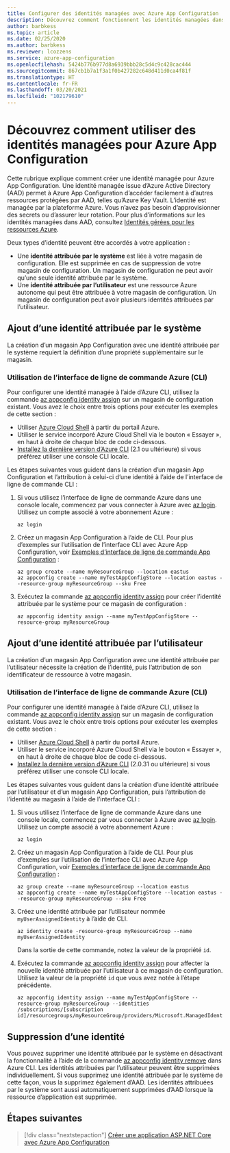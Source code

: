```yaml
---
title: Configurer des identités managées avec Azure App Configuration
description: Découvrez comment fonctionnent les identités managées dans Azure App Configuration et comment configurer une identité managée
author: barbkess
ms.topic: article
ms.date: 02/25/2020
ms.author: barbkess
ms.reviewer: lcozzens
ms.service: azure-app-configuration
ms.openlocfilehash: 5424b776b977d8a6939bbb28c5d4c9c428cac444
ms.sourcegitcommit: 867cb1b7a1f3a1f0b427282c648d411d0ca4f81f
ms.translationtype: HT
ms.contentlocale: fr-FR
ms.lasthandoff: 03/20/2021
ms.locfileid: "102179610"
---
```

# <a name="how-to-use-managed-identities-for-azure-app-configuration"></a>Découvrez comment utiliser des identités managées pour Azure App Configuration

Cette rubrique explique comment créer une identité managée pour Azure App Configuration. Une identité managée issue d’Azure Active Directory (AAD) permet à Azure App Configuration d’accéder facilement à d’autres ressources protégées par AAD, telles qu’Azure Key Vault. L’identité est managée par la plateforme Azure. Vous n’avez pas besoin d’approvisionner des secrets ou d’assurer leur rotation. Pour plus d’informations sur les identités managées dans AAD, consultez [Identités gérées pour les ressources Azure](../active-directory/managed-identities-azure-resources/overview.md).

Deux types d’identité peuvent être accordés à votre application :

- Une **identité attribuée par le système** est liée à votre magasin de configuration. Elle est supprimée en cas de suppression de votre magasin de configuration. Un magasin de configuration ne peut avoir qu’une seule identité attribuée par le système.
- Une **identité attribuée par l’utilisateur** est une ressource Azure autonome qui peut être attribuée à votre magasin de configuration. Un magasin de configuration peut avoir plusieurs identités attribuées par l’utilisateur.

## <a name="adding-a-system-assigned-identity"></a>Ajout d’une identité attribuée par le système

La création d’un magasin App Configuration avec une identité attribuée par le système requiert la définition d’une propriété supplémentaire sur le magasin.

### <a name="using-the-azure-cli"></a>Utilisation de l’interface de ligne de commande Azure (CLI)

Pour configurer une identité managée à l’aide d’Azure CLI, utilisez la commande [az appconfig identity assign] sur un magasin de configuration existant. Vous avez le choix entre trois options pour exécuter les exemples de cette section :

- Utiliser [Azure Cloud Shell](../cloud-shell/overview.md) à partir du portail Azure.
- Utiliser le service incorporé Azure Cloud Shell via le bouton « Essayer », en haut à droite de chaque bloc de code ci-dessous.
- [Installez la dernière version d’Azure CLI](/cli/azure/install-azure-cli) (2.1 ou ultérieure) si vous préférez utiliser une console CLI locale.

Les étapes suivantes vous guident dans la création d’un magasin App Configuration et l’attribution à celui-ci d’une identité à l’aide de l’interface de ligne de commande CLI :

1. Si vous utilisez l’interface de ligne de commande Azure dans une console locale, commencez par vous connecter à Azure avec [az login]. Utilisez un compte associé à votre abonnement Azure :

    ```azurecli-interactive
    az login
    ```

1. Créez un magasin App Configuration à l’aide de CLI. Pour plus d’exemples sur l’utilisation de l’interface CLI avec Azure App Configuration, voir [Exemples d’interface de ligne de commande App Configuration](scripts/cli-create-service.md) :

    ```azurecli-interactive
    az group create --name myResourceGroup --location eastus
    az appconfig create --name myTestAppConfigStore --location eastus --resource-group myResourceGroup --sku Free
    ```

1. Exécutez la commande [az appconfig identity assign] pour créer l’identité attribuée par le système pour ce magasin de configuration :

    ```azurecli-interactive
    az appconfig identity assign --name myTestAppConfigStore --resource-group myResourceGroup
    ```

## <a name="adding-a-user-assigned-identity"></a>Ajout d’une identité attribuée par l’utilisateur

La création d’un magasin App Configuration avec une identité attribuée par l’utilisateur nécessite la création de l’identité, puis l’attribution de son identificateur de ressource à votre magasin.

### <a name="using-the-azure-cli"></a>Utilisation de l’interface de ligne de commande Azure (CLI)

Pour configurer une identité managée à l’aide d’Azure CLI, utilisez la commande [az appconfig identity assign] sur un magasin de configuration existant. Vous avez le choix entre trois options pour exécuter les exemples de cette section :

- Utiliser [Azure Cloud Shell](../cloud-shell/overview.md) à partir du portail Azure.
- Utiliser le service incorporé Azure Cloud Shell via le bouton « Essayer », en haut à droite de chaque bloc de code ci-dessous.
- [Installez la dernière version d’Azure CLI](/cli/azure/install-azure-cli) (2.0.31 ou ultérieure) si vous préférez utiliser une console CLI locale.

Les étapes suivantes vous guident dans la création d’une identité attribuée par l’utilisateur et d’un magasin App Configuration, puis l’attribution de l’identité au magasin à l’aide de l’interface CLI :

1. Si vous utilisez l’interface de ligne de commande Azure dans une console locale, commencez par vous connecter à Azure avec [az login]. Utilisez un compte associé à votre abonnement Azure :

    ```azurecli-interactive
    az login
    ```

1. Créez un magasin App Configuration à l’aide de CLI. Pour plus d’exemples sur l’utilisation de l’interface CLI avec Azure App Configuration, voir [Exemples d’interface de ligne de commande App Configuration](scripts/cli-create-service.md) :

    ```azurecli-interactive
    az group create --name myResourceGroup --location eastus
    az appconfig create --name myTestAppConfigStore --location eastus --resource-group myResourceGroup --sku Free
    ```

1. Créez une identité attribuée par l’utilisateur nommée `myUserAssignedIdentity` à l’aide de CLI.

    ```azurecli-interactive
    az identity create -resource-group myResourceGroup --name myUserAssignedIdentity
    ```

    Dans la sortie de cette commande, notez la valeur de la propriété `id`.

1. Exécutez la commande [az appconfig identity assign] pour affecter la nouvelle identité attribuée par l’utilisateur à ce magasin de configuration. Utilisez la valeur de la propriété `id` que vous avez notée à l’étape précédente.

    ```azurecli-interactive
    az appconfig identity assign --name myTestAppConfigStore --resource-group myResourceGroup --identities /subscriptions/[subscription id]/resourcegroups/myResourceGroup/providers/Microsoft.ManagedIdentity/userAssignedIdentities/myUserAssignedIdentity
    ```

## <a name="removing-an-identity"></a>Suppression d’une identité

Vous pouvez supprimer une identité attribuée par le système en désactivant la fonctionnalité à l’aide de la commande [az appconfig identity remove](/cli/azure/appconfig/identity#az-appconfig-identity-remove) dans Azure CLI. Les identités attribuées par l’utilisateur peuvent être supprimées individuellement. Si vous supprimez une identité attribuée par le système de cette façon, vous la supprimez également d’AAD. Les identités attribuées par le système sont aussi automatiquement supprimées d’AAD lorsque la ressource d’application est supprimée.

## <a name="next-steps"></a>Étapes suivantes

> [!div class="nextstepaction"]
> [Créer une application ASP.NET Core avec Azure App Configuration](quickstart-aspnet-core-app.md)

[az appconfig identity assign]: /cli/azure/appconfig/identity#az-appconfig-identity-assign
[az login]: /cli/azure/reference-index#az-login

